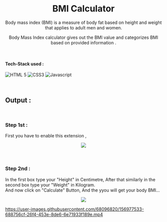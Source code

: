 <h1 align="center"> BMI Calculator </h1>

<!-- ---------------------------------------------------------------------------------------------------------------------- -->

<div align="center">
  
Body mass index (BMI) is a measure of body fat based on height and weight that applies to adult men and women.
  
Body Mass Index calculator gives out the BMI value and categorizes BMI based on provided information .
  
  </div>

  <!-- ---------------------------------------------------------------------------------------------------------------------- -->

<br>

 #### Tech-Stack used :

  ![HTML 5](https://img.shields.io/badge/HTML5-E34F26?style=for-the-badge&logo=html5&logoColor=white)
  ![CSS3](https://img.shields.io/badge/CSS3-1572B6?style=for-the-badge&logo=css3&logoColor=white)
  ![Javascript](https://img.shields.io/badge/JavaScript-323330?style=for-the-badge&logo=javascript&logoColor=F7DF1E)


<br>
 <!-- ---------------------------------------------------------------------------------------------------------------------- -->

## Output :


<br>

### Step 1st :
First you have to enable this extension ,

<div align="center">

  <img src = "https://github.com/ayush-sleeping/Chrome-Extension/blob/main/BMI%20Calculator/Output%20SS/Enable%20extension.png" >

</div>

<br>

<br>

### Step 2nd :
In the first box type your "Height" in Centimetre, After that similarly in the second box type your "Weight" in Kilogram. <br>
And now click on "Calculate" Button, And the yyou will get your body BMI...


<div align="center">

  <img src = "https://user-images.githubusercontent.com/68096820/156914945-489e3987-59a8-4ec6-bace-78ccd67284e2.jpeg" >

</div>


https://user-images.githubusercontent.com/68096820/156977533-688756cf-26f4-453e-8de6-6e71933f189e.mp4


<br>

<br>
